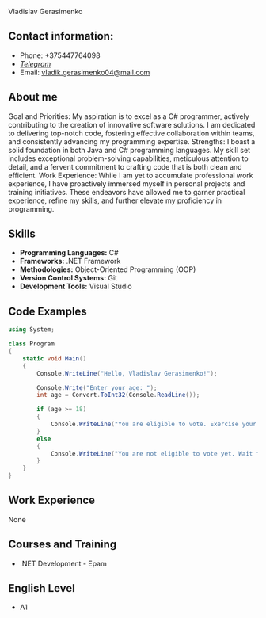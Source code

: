  Vladislav Gerasimenko

## Contact information:
* Phone: +375447764098
* [*Telegram*](https://t.me/aaVladik)
* Email: vladik.gerasimenko04@mail.com

## About me
Goal and Priorities: My aspiration is to excel as a C# programmer, actively contributing to the creation of innovative software solutions. I am dedicated to delivering top-notch code, fostering effective collaboration within teams, and consistently advancing my programming expertise.
Strengths: I boast a solid foundation in both Java and C# programming languages. My skill set includes exceptional problem-solving capabilities, meticulous attention to detail, and a fervent commitment to crafting code that is both clean and efficient.
Work Experience: While I am yet to accumulate professional work experience, I have proactively immersed myself in personal projects and training initiatives. These endeavors have allowed me to garner practical experience, refine my skills, and further elevate my proficiency in programming.

## Skills
- **Programming Languages:** C#
- **Frameworks:** .NET Framework
- **Methodologies:** Object-Oriented Programming (OOP)
- **Version Control Systems:** Git
- **Development Tools:** Visual Studio

## Code Examples
```c#
using System;

class Program
{
    static void Main()
    {
        Console.WriteLine("Hello, Vladislav Gerasimenko!");

        Console.Write("Enter your age: ");
        int age = Convert.ToInt32(Console.ReadLine());

        if (age >= 18)
        {
            Console.WriteLine("You are eligible to vote. Exercise your right!");
        }
        else
        {
            Console.WriteLine("You are not eligible to vote yet. Wait for a few more years!");
        }
    }
}
```
## Work Experience
None

## Courses and Training
- .NET Development - Epam

## English Level
- A1